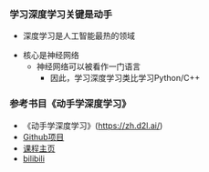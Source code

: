 
###  学习深度学习关键是动手
+ 深度学习是人工智能最热的领域
- 核心是神经网络
	- 神经网络可以被看作一门语言
		- 因此，学习深度学习类比学习Python/C++

### 参考书目《动手学深度学习》
- 《动手学深度学习》(https://zh.d2l.ai/)
- [Github项目](https://github.com/d2l-ai/d2l-zh)
- [课程主页](https://courses.d2l.ai/zh-v2/)
- [bilibili](https://space.bilibili.com/1567748478/channel/seriesdetail?sid=358497)
